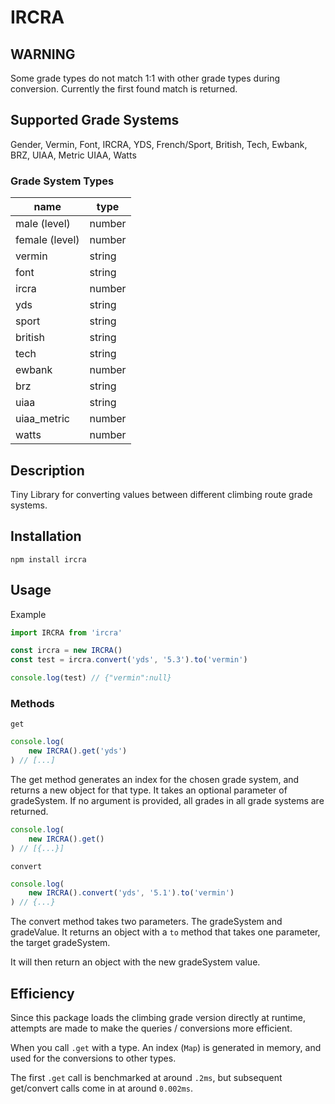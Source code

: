 # IRCRA

## WARNING

Some grade types do not match 1:1 with other grade types during conversion. Currently the first found match is returned.

## Supported Grade Systems

Gender, Vermin, Font, IRCRA, YDS, French/Sport, British, Tech, Ewbank, BRZ, UIAA, Metric UIAA, Watts

### Grade System Types

|name|type|
|----|----|
|male (level)|number|
|female (level)|number|
|vermin|string|
|font|string|
|ircra|number|
|yds|string|
|sport|string|
|british|string|
|tech|string|
|ewbank|number|
|brz|string|
|uiaa|string|
uiaa_metric|number|
watts|number

## Description
Tiny Library for converting values between different climbing route grade systems.

## Installation

`npm install ircra`

## Usage

Example

```js
import IRCRA from 'ircra'

const ircra = new IRCRA()
const test = ircra.convert('yds', '5.3').to('vermin')

console.log(test) // {"vermin":null}
```

### Methods

`get`

```js
console.log(
    new IRCRA().get('yds')
) // [...]
```

The get method generates an index for the chosen grade system, and returns a new object for that type. It takes an optional parameter of gradeSystem. If no argument is provided, all grades in all grade systems are returned.

```js
console.log(
    new IRCRA().get()
) // [{...}]
```

`convert`

```js
console.log(
    new IRCRA().convert('yds', '5.1').to('vermin')
) // {...}
```

The convert method takes two parameters. The gradeSystem and gradeValue. It returns an object with a `to` method that takes one parameter, the target gradeSystem.

It will then return an object with the new gradeSystem value.

## Efficiency

Since this package loads the climbing grade version directly at runtime, attempts are made to make the queries / conversions more efficient.

When you call `.get` with a type. An index (`Map`) is generated in memory, and used for the conversions to other types.

The first `.get` call is benchmarked at around `.2ms`, but subsequent get/convert calls come in at around `0.002ms`.

